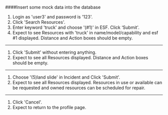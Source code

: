 ####Insert some mock data into the database
1. Login as 'user3' and password is '123'.
2. Click 'Search Resources'.
3. Enter keyword 'truck' and choose '(#1)' in ESF. Click ‘Submit'.
4. Expect to see Resources with 'truck' in name/model/capability and esf #1 displayed. Distance and Action boxes should be empty.

---
1. Click 'Submit' without entering anything.
2. Expect to see all Resources displayed. Distance and Action boxes should be empty.

---
1. Choose '(5)land slide' in Incident and Click 'Submit'.
2. Expect to see all Resources displayed. Resources in use or available can be requested and owned resources can be scheduled for repair.

---
1. Click 'Cancel'.
2. Expect to return to the profile page.
